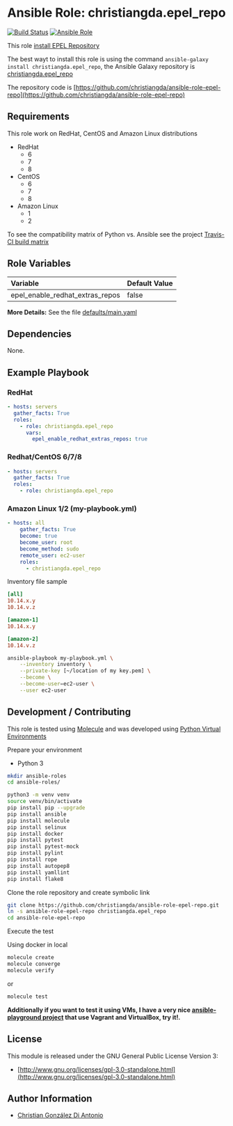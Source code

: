 # Ansible Role: christiangda.epel_repo

[![Build Status](https://travis-ci.org/christiangda/ansible-role-epel-repo.svg?branch=master)](https://travis-ci.org/christiangda/ansible-role-epel-repo)
[![Ansible Role](https://img.shields.io/ansible/role/33302.svg)](https://galaxy.ansible.com/christiangda/epel_repo)

This role [install EPEL Repository](https://fedoraproject.org/wiki/EPEL)

The best wayt to install this role is using the command `ansible-galaxy install christiangda.epel_repo`, the Ansible Galaxy repository is [christiangda.epel_repo](https://galaxy.ansible.com/christiangda/epel_repo)

The repository code is [https://github.com/christiangda/ansible-role-epel-repo](https://github.com/christiangda/ansible-role-epel-repo)

## Requirements

This role work on RedHat, CentOS and Amazon Linux distributions

* RedHat
  * 6
  * 7
  * 8
* CentOS
  * 6
  * 7
  * 8
* Amazon Linux
  * 1
  * 2

To see the compatibility matrix of Python vs. Ansible see the project [Travis-CI build matrix](https://travis-ci.org/christiangda/ansible-role-epel-repo)

## Role Variables

| Variable                        | Default Value           |
| :-------------------------      | :---------------------- |
| epel_enable_redhat_extras_repos | false                   |

**More Details:** See the file [defaults/main.yaml](defaults/main.yaml)

## Dependencies

None.

## Example Playbook

### RedHat

```yaml
- hosts: servers
  gather_facts: True
  roles:
    - role: christiangda.epel_repo
      vars:
        epel_enable_redhat_extras_repos: true
```

### Redhat/CentOS 6/7/8

```yaml
- hosts: servers
  gather_facts: True
  roles:
    - role: christiangda.epel_repo
```

### Amazon Linux 1/2 (my-playbook.yml)

```yaml
- hosts: all
    gather_facts: True
    become: true
    become_user: root
    become_method: sudo
    remote_user: ec2-user
    roles:
      - christiangda.epel_repo
```

Inventory file sample

```ini
[all]
10.14.x.y
10.14.v.z

[amazon-1]
10.14.x.y

[amazon-2]
10.14.v.z
```

```bash
ansible-playbook my-playbook.yml \
    --inventory inventory \
    --private-key [~/location of my key.pem] \
    --become \
    --become-user=ec2-user \
    --user ec2-user
```

## Development / Contributing

This role is tested using [Molecule](https://molecule.readthedocs.io/en/latest/) and was developed using
[Python Virtual Environments](https://docs.python.org/3/tutorial/venv.html)

Prepare your environment

* Python 3

```bash
mkdir ansible-roles
cd ansible-roles/

python3 -m venv venv
source venv/bin/activate
pip install pip --upgrade
pip install ansible
pip install molecule
pip install selinux
pip install docker
pip install pytest
pip install pytest-mock
pip install pylint
pip install rope
pip install autopep8
pip install yamllint
pip install flake8
```

Clone the role repository and create symbolic link

```bash
git clone https://github.com/christiangda/ansible-role-epel-repo.git
ln -s ansible-role-epel-repo christiangda.epel_repo
cd ansible-role-epel-repo
```

Execute the test

Using docker in local

```bash
molecule create
molecule converge
molecule verify
```

or

```bash
molecule test
```

**Additionally if you want to test it using VMs, I have a very nice [ansible-playground project](https://github.com/christiangda/ansible-playground) that use Vagrant and VirtualBox, try it!.**

## License

This module is released under the GNU General Public License Version 3:

* [http://www.gnu.org/licenses/gpl-3.0-standalone.html](http://www.gnu.org/licenses/gpl-3.0-standalone.html)

## Author Information

* [Christian González Di Antonio](https://github.com/christiangda)
